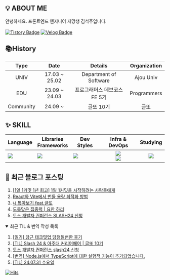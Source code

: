 ## 💡 ABOUT ME

안녕하세요. 프론트엔드 엔지니어 지망생 김석주입니다.<br />
<br />
[![Tistory Badge](https://img.shields.io/badge/기록_블로그-shqpdltm.tistory.com-ff5a4a?style=flat-square&logo=Tistory)](https://shqpdltm.tistory.com/)
[![Velog Badge](https://img.shields.io/badge/TIL&번역_Velog-@asdfg7123-Brightgreen?style=flat-square&logo=Velog)](https://velog.io/@asdfg7123/)

## 📚History
| Type | Date | Details | Organization |
| :---: | :---: | :---: | :---: |
| UNIV | 17.03 ~ 25.02 | Department of Software | Ajou Univ |
| EDU | 23.09 ~ 24.03 | 프로그래머스 데브코스 FE 5기 | Programmers |
| Community | 24.09 ~ | 글또 10기 | 글또 |

## ✨ SKILL

| Language                                                   | Libraries <br /> Frameworks                                         | Dev Styles                                                                      |                                                                        Infra & DevOps                                                                        | Studying                                          |
| ---------------------------------------------------------- | ------------------------------------------------------------------- | ------------------------------------------------------------------------------- | :----------------------------------------------------------------------------------------------------------------------------------------------------------: | :------------------------------------------------: |
| <img src="https://skillicons.dev/icons?i=js,ts&perline="/> | <img src="https://skillicons.dev/icons?i=react,vue&perline="/><br/> | <img src="https://skillicons.dev/icons?i=styledcomponents,sass&perline="/><br/> | <img src="https://skillicons.dev/icons?i=aws,vercel,vite&perline="/> <br/> <img src="https://skillicons.dev/icons?i=githubactions,ubuntu,discord&perline="/> | <img src="https://skillicons.dev/icons?i=nextjs"/> |


## 📄 최근 블로그 포스팅

<div align="left">
<!-- LATEST_POSTS -->

1. <a href="https://shqpdltm.tistory.com/64" target="_blank">[1일 1커밋 1년 회고] 1일 1커밋을 시작하려는 사람들에게</a>
2. <a href="https://shqpdltm.tistory.com/63" target="_blank">React와 Vite에서 번들 용량 최적화 방법</a>
3. <a href="https://shqpdltm.tistory.com/61" target="_blank">`나` 톺아보기 feat.글또</a>
4. <a href="https://shqpdltm.tistory.com/60" target="_blank">도둑맞은 집중력 | 요한 하리</a>
5. <a href="https://shqpdltm.tistory.com/59" target="_blank">토스 개발자 컨퍼런스 SLASH24 신청</a>

<!-- LATEST_POSTS_END -->
</div>
<details open>
  <summary>최근 TIL & 번역 작성 목록</summary>
<!-- LATEST_TILS -->

1. <a href="https://velog.io/@asdfg7123/TIL-%EB%8B%B9%EA%B7%BC-%ED%85%8C%ED%81%AC%EB%B0%8B%EC%97%85-%EB%8B%B9%EC%B2%A8%EB%90%A0%EB%BB%94%ED%95%9C-%ED%9B%84%EA%B8%B0" target="_blank">[일기] 당근 테크밋업 당첨될뻔한 후기</a>
2. <a href="https://velog.io/@asdfg7123/TIL-Slash-24-%EC%95%84%EC%A3%BC%EB%8C%80-%EC%BB%A4%EB%A6%AC%EC%96%B4%ED%8E%98%EC%96%B4" target="_blank">[TIL] Slash 24 & 아주대 커리어페어 | 글또 10기</a>
3. <a href="https://velog.io/@asdfg7123/%ED%86%A0%EC%8A%A4-%EA%B0%9C%EB%B0%9C%EC%9E%90-%EC%BB%A8%ED%8D%BC%EB%9F%B0%EC%8A%A4-slash24-%EC%8B%A0%EC%B2%AD" target="_blank">토스 개발자 컨퍼런스 slash24 신청</a>
4. <a href="https://velog.io/@asdfg7123/%EB%B2%88%EC%97%AD-Node.js%EC%97%90%EC%84%9C-TypeScript%EC%97%90-%EB%8C%80%ED%95%9C-%EC%8B%A4%ED%97%98%EC%A0%81-%EA%B8%B0%EB%8A%A5%EC%9D%B4-%EC%B6%94%EA%B0%80%EB%90%98%EC%97%88%EC%8A%B5%EB%8B%88%EB%8B%A4" target="_blank">[번역] Node.js에서 TypeScript에 대한 실험적 기능이 추가되었습니다.</a>
5. <a href="https://velog.io/@asdfg7123/TIL-24.07.31-%EC%88%98%EC%9A%94%EC%9D%BC" target="_blank">[TIL] 24.07.31 수요일</a>

<!-- LATEST_TILS_END -->
</details>

<!--
## 🎯커밋 챌린지 from 2023.09.14

<div align="center">
  <a href="https://git.io/streak-stats">
    <img src="https://streak-stats.demolab.com?user=sojuso" alt="GitHub Streak">
  </a>
</div>
-->
<!-- [![Solved.ac Profile](http://mazassumnida.wtf/api/v2/generate_badge?boj=asdfg7123)](https://solved.ac/asdfg7123/) -->


[![Hits](https://hits.seeyoufarm.com/api/count/incr/badge.svg?url=https%3A%2F%2Fgithub.com%2FSoJuSo&count_bg=%2350A1DF&title_bg=%23555555&icon=&icon_color=%23E7E7E7&title=hits&edge_flat=false)](https://github.com/SoJuSo)
